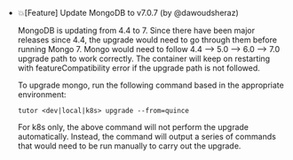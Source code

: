 - 💥[Feature] Update MongoDB to v7.0.7 (by @dawoudsheraz)

  MongoDB is updating from 4.4 to 7. Since there have been major releases since 4.4, the upgrade would need to go through them before running Mongo 7. Mongo would need to follow 4.4 --> 5.0 --> 6.0 --> 7.0 upgrade path to work correctly.
  The container will keep on restarting with featureCompatibility error if the upgrade path is not followed. 

  To upgrade mongo, run the following command based in the appropriate environment:
  ```
  tutor <dev|local|k8s> upgrade --from=quince
  ``` 
  For k8s only, the above command will not perform the upgrade automatically. Instead, the command will output a series of commands that would need to be run manually to carry out the upgrade.